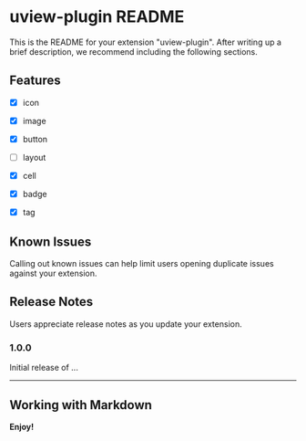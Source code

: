 # uview-plugin README

This is the README for your extension "uview-plugin". After writing up a brief description, we recommend including the following sections.

## Features

* [x] icon
* [x] image
* [x] button
* [ ] layout
* [x] cell
* [x] badge
* [x] tag


## Known Issues

Calling out known issues can help limit users opening duplicate issues against your extension.

## Release Notes

Users appreciate release notes as you update your extension.

### 1.0.0

Initial release of ...


-----------------------------------------------------------------------------------------------------------

## Working with Markdown


**Enjoy!**
